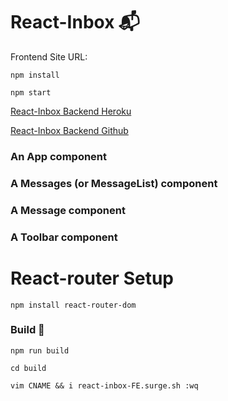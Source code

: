 # React-Inbox 📬

Frontend Site URL:

`npm install`

`npm start`

[React-Inbox Backend Heroku](https://fischer-go-inbox.herokuapp.com/)

[React-Inbox Backend Github](https://github.com/rafischer1/react_inbox_db)

### An App component
### A Messages (or MessageList) component
### A Message component
### A Toolbar component

# React-router Setup

`npm install react-router-dom`

### Build 🧰

`npm run build`

`cd build`

`vim CNAME && i react-inbox-FE.surge.sh :wq`

